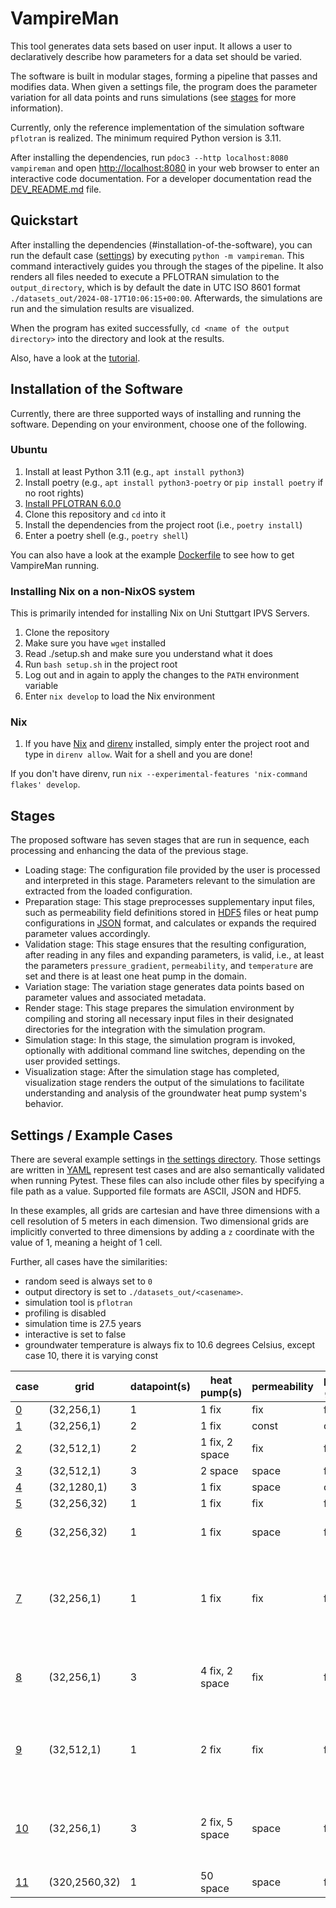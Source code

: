 # VampireMan

This tool generates data sets based on user input.
It allows a user to declaratively describe how parameters for a data set should be varied.

The software is built in modular stages, forming a pipeline that passes and modifies data.
When given a settings file, the program does the parameter variation for all data points and runs simulations (see [stages](#stages) for more information).

Currently, only the reference implementation of the simulation software `pflotran` is realized.
The minimum required Python version is 3.11.

After installing the dependencies, run `pdoc3 --http localhost:8080 vampireman` and open <http://localhost:8080> in your web browser to enter an interactive code documentation.
For a developer documentation read the [DEV_README.md](./docs/DEV_README.md) file.

## Quickstart

After installing the dependencies (#installation-of-the-software), you can run the default case ([settings](#settings)) by executing `python -m vampireman`.
This command interactively guides you through the stages of the pipeline.
It also renders all files needed to execute a PFLOTRAN simulation to the `output_directory`, which is by default the date in UTC ISO 8601 format `./datasets_out/2024-08-17T10:06:15+00:00`.
Afterwards, the simulations are run and the simulation results are visualized.

When the program has exited successfully, `cd <name of the output directory>` into the directory and look at the results.

Also, have a look at the [tutorial](./docs/TUTORIAL.md).

## Installation of the Software

Currently, there are three supported ways of installing and running the software.
Depending on your environment, choose one of the following.

### Ubuntu

1. Install at least Python 3.11 (e.g., `apt install python3`)
1. Install poetry (e.g., `apt install python3-poetry` or `pip install poetry` if no root rights)
1. [Install PFLOTRAN 6.0.0](https://www.pflotran.org/documentation/user_guide/how_to/installation/installation.html)
1. Clone this repository and `cd` into it
1. Install the dependencies from the project root (i.e., `poetry install`)
1. Enter a poetry shell (e.g., `poetry shell`)

You can also have a look at the example [Dockerfile](./Dockerfile) to see how to get VampireMan running.

### Installing Nix on a non-NixOS system

This is primarily intended for installing Nix on Uni Stuttgart IPVS Servers.

1. Clone the repository
1. Make sure you have `wget` installed
1. Read ./setup.sh and make sure you understand what it does
1. Run `bash setup.sh` in the project root
1. Log out and in again to apply the changes to the `PATH` environment variable
1. Enter `nix develop` to load the Nix environment

### Nix

1. If you have [Nix](https://nixos.org) and [direnv](https://direnv.net/) installed, simply enter the project root and type in `direnv allow`. Wait for a shell and you are done!

If you don't have direnv, run `nix --experimental-features 'nix-command flakes' develop`.

## Stages

The proposed software has seven stages that are run in sequence, each processing and enhancing the data of the previous stage.
- Loading stage: The configuration file provided by the user is processed and interpreted in this stage.
  Parameters relevant to the simulation are extracted from the loaded configuration.
- Preparation stage: This stage preprocesses supplementary input files, such as permeability field definitions stored in [HDF5](https://www.hdfgroup.org/solutions/hdf5/) files or heat pump configurations in [JSON](https://www.json.org/json-en.html) format, and calculates or expands the required parameter values accordingly.
- Validation stage: This stage ensures that the resulting configuration, after reading in any files and expanding parameters, is valid, i.e., at least the parameters `pressure_gradient`, `permeability`, and `temperature` are set and there is at least one heat pump in the domain.
- Variation stage: The variation stage generates data points based on parameter values and associated metadata.
- Render stage: This stage prepares the simulation environment by compiling and storing all necessary input files in their designated directories for the integration with the simulation program.
- Simulation stage: In this stage, the simulation program is invoked, optionally with additional command line switches, depending on the user provided settings.
- Visualization stage: After the simulation stage has completed, visualization stage renders the output of the simulations to facilitate understanding and analysis of the groundwater heat pump system's behavior.

## Settings / Example Cases

There are several example settings in [the settings directory](./settings).
Those settings are written in [YAML](https://yaml.org/) represent test cases and are also semantically validated when running Pytest.
These files can also include other files by specifying a file path as a value.
Supported file formats are ASCII, JSON and HDF5.

In these examples, all grids are cartesian and have three dimensions with a cell resolution of 5 meters in each dimension.
Two dimensional grids are implicitly converted to three dimensions by adding a `z` coordinate with the value of 1, meaning a height of 1 cell.

Further, all cases have the similarities:
- random seed is always set to `0`
- output directory is set to `./datasets_out/<casename>`.
- simulation tool is `pflotran`
- profiling is disabled
- simulation time is 27.5 years
- interactive is set to false
- groundwater temperature is always fix to 10.6 degrees Celsius, except case 10, there it is varying const

| case                                           | grid          | datapoint(s) | heat pump(s)   | permeability | pressure gradient | additional specialties                                           |
|------------------------------------------------|---------------|--------------|----------------|--------------|-------------------|------------------------------------------------------------------|
| [0](./settings/case0_default.yaml)             | (32,256,1)    | 1            | 1 fix          | fix          | fix               |                                                                  |
| [1](./settings/case1_vary-pressure-const.yaml) | (32,256,1)    | 2            | 1 fix          | const        | const             |                                                                  |
| [2](./settings/case2_vary-hp-positions.yaml)   | (32,512,1)    | 2            | 1 fix, 2 space | fix          | fix               |                                                                  |
| [3](./settings/case3_allin1.yaml)              | (32,512,1)    | 3            | 2 space        | space        | fix               |                                                                  |
| [4](./settings/case4_extend-plumes.yaml)       | (32,1280,1)   | 3            | 1 fix          | space        | const             |                                                                  |
| [5](./settings/case5_3d.yaml)                  | (32,256,32)   | 1            | 1 fix          | fix          | fix               |                                                                  |
| [6](./settings/case6_vertical_aniso.yaml)      | (32,256,32)   | 1            | 1 fix          | space        | fix               | vertical anisotropy ratio of 10                                  |
| [7](./settings/case7_read-from-files.yaml)     | (32,256,1)    | 1            | 1 fix          | fix          | fix               | heat pump, permeability and pressure gradient are read from file |
| [8](./settings/case8_heatpumps-in-detail.yaml) | (32,256,1)    | 3            | 4 fix, 2 space | fix          | fix               | operational heatpump parameters specified in more detail         |
| [9](./settings/case9_seasonal-changes.yaml)    | (32,512,1)    | 1            | 2 fix          | fix          | fix               | time based changes in heat pump injection temperature and rate   |
| [10](./settings/case10_all-features.yaml)      | (32,256,1)    | 3            | 2 fix, 5 space | space        | fix               | case shows all supported features of the software                |
| [11](./settings/case11_large-domain.yaml)      | (320,2560,32) | 1            | 50 space       | space        | fix               |                                                                  |
